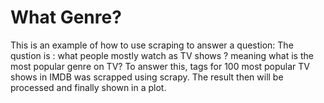 # What Genre?
This is an example of how to use scraping to answer a question:
The qustion is : what people mostly watch as TV shows ? meaning what is the most popular genre on TV?
To answer this, tags for 100 most popular TV shows in IMDB was scrapped using scrapy.
The result then will be processed and finally shown in a plot.
